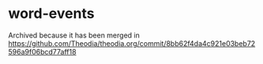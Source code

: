 # word-events

Archived because it has been merged in https://github.com/Theodia/theodia.org/commit/8bb62f4da4c921e03beb72596a9f06bcd77aff18
